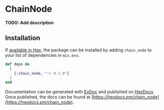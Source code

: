 # ChainNode

**TODO: Add description**

## Installation

If [available in Hex](https://hex.pm/docs/publish), the package can be installed
by adding `chain_node` to your list of dependencies in `mix.exs`:

```elixir
def deps do
  [
    {:chain_node, "~> 0.1.0"}
  ]
end
```

Documentation can be generated with [ExDoc](https://github.com/elixir-lang/ex_doc)
and published on [HexDocs](https://hexdocs.pm). Once published, the docs can
be found at [https://hexdocs.pm/chain_node](https://hexdocs.pm/chain_node).

